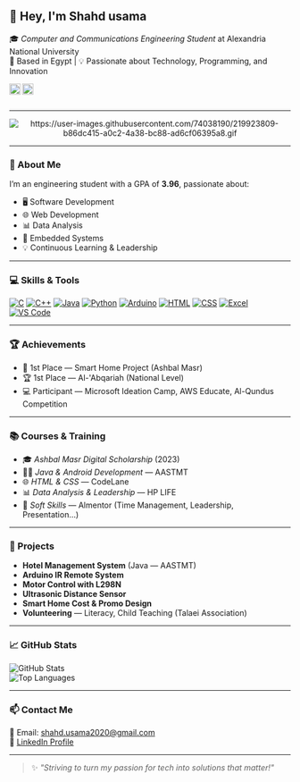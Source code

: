 ## 👋 Hey, I'm Shahd usama

🎓 *Computer and Communications Engineering Student* at Alexandria National University  
📍 Based in Egypt | 💡 Passionate about Technology, Programming, and Innovation

<a href='https://www.linkedin.com/in/shahd-usama-539815194'><img align='left' alt="LinkedIn" src="https://raw.githubusercontent.com/rahul-jha98/rahul-jha98/561d474902b59c7429ec22bb73e225696c27b202/assets/linkedin.svg" height='20px'/></a>
<a href='mailto:shahd.usama2020@gmail.com'><img align='left' alt="Email" src="https://img.shields.io/badge/Email-shahd.usama2020@gmail.com-blue?style=flat&logo=gmail" height='20px'/></a>

<br/><br/>

---

<div align="center">
  <img alt="https://user-images.githubusercontent.com/74038190/219923809-b86dc415-a0c2-4a38-bc88-ad6cf06395a8.gif">
</div>

---

### 🚀 About Me
I’m an engineering student with a GPA of **3.96**, passionate about:

- 🖥 Software Development  
- 🌐 Web Development  
- 📊 Data Analysis  
- 🤖 Embedded Systems  
- 💡 Continuous Learning & Leadership  

---

### 💻 Skills & Tools

<a href="#"><img alt="C" src="https://img.icons8.com/color/48/000000/c-programming.png"/></a>
<a href="#"><img alt="C++" src="https://img.icons8.com/color/48/000000/c-plus-plus-logo.png"/></a>
<a href="#"><img alt="Java" src="https://img.icons8.com/color/48/000000/java-coffee-cup-logo.png"/></a>
<a href="#"><img alt="Python" src="https://img.icons8.com/color/48/000000/python.png"/></a>
<a href="#"><img alt="Arduino" src="https://img.icons8.com/ios-filled/50/0081C9/arduino.png"/></a>
<a href="#"><img alt="HTML" src="https://img.icons8.com/color/48/000000/html-5.png"/></a>
<a href="#"><img alt="CSS" src="https://img.icons8.com/color/48/000000/css3.png"/></a>
<a href="#"><img alt="Excel" src="https://img.icons8.com/color/48/000000/microsoft-excel-2019.png"/></a>
<a href="#"><img alt="VS Code" src="https://img.icons8.com/color/48/000000/visual-studio-code-2019.png"/></a>

---

### 🏆 Achievements
- 🥇 1st Place — Smart Home Project (Ashbal Masr)  
- 🏆 1st Place — Al-'Abqariah (National Level)  
- 💻 Participant — Microsoft Ideation Camp, AWS Educate, Al-Qundus Competition  

---

### 📚 Courses & Training
- 🎓 *Ashbal Masr Digital Scholarship* (2023)  
- 👩‍💻 *Java & Android Development* — AASTMT  
- 🌐 *HTML & CSS* — CodeLane  
- 📊 *Data Analysis & Leadership* — HP LIFE  
- 🧠 *Soft Skills* — Almentor (Time Management, Leadership, Presentation…)

---

### 🔧 Projects
- **Hotel Management System** (Java — AASTMT)  
- **Arduino IR Remote System**  
- **Motor Control with L298N**  
- **Ultrasonic Distance Sensor**  
- **Smart Home Cost & Promo Design**  
- **Volunteering** — Literacy, Child Teaching (Talaei Association)  

---

### 📈 GitHub Stats
![GitHub Stats](https://github-readme-stats.vercel.app/api?username=shahdusama&show_icons=true&theme=tokyonight)  
![Top Languages](https://github-readme-stats.vercel.app/api/top-langs/?username=shahdusama&layout=compact&theme=tokyonight)

---

### 📫 Contact Me
📧 Email: shahd.usama2020@gmail.com  
🔗 [LinkedIn Profile](https://www.linkedin.com/in/shahd-usama-539815194)

---

> ✨ *"Striving to turn my passion for tech into solutions that matter!"*
